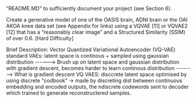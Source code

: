 “README.MD” to sufficiently document your project (see Section 6).



Create a generative model of one of the OASIS brain, ADNI brain or the OAI AKOA knee data set (see
Appendix for links) using a VQVAE [11] or VQVAE2 [12] that has a “reasonably clear image” and a Structured Similarity (SSIM) of over 0.6. [Hard Difficulty]

Brief Description:
Vector Quantized Variational Autoencoder (VQ-VAE)
standard VAEs:
    latent space is continous + sampled using gaussian distribution ------> Brush up on latent space and gaussian distribution
    with gradient descent, becomes harder to learn continous distribution --------> What is gradient descent
VQ VAES:
    disccrete latent space
    optimised by using discrete "codbook" -> made by discreting dist between continuous embedding and encoded outputs, the ndiscrete codewords sent to decoder which trained to generate reconstructered samples.
